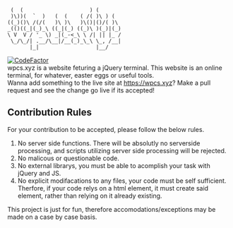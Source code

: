 ```
 (  (                     ) (        
 )\))(  `  )   (  (    ( /( )\ ) (          
((_)()\ /(/(   )\ )\   )\()|()/( )\  
_(()((_|(_)_\ ((_|(_) ((_)\ )(_)|(_)  
\ V  V / '_ \) _|(_-<_\ \ /| || |_ / 
 \_/\_/| .__/\__|/__(_)_\_\ \_, /__| 
       |_|                  |__/     
```
[![CodeFactor](https://www.codefactor.io/repository/github/abstract-programming/wpcs.xyz/badge/master)](https://www.codefactor.io/repository/github/abstract-programming/wpcs.xyz/overview/master)
<br>
wpcs.xyz is a website feturing a jQuery terminal. This website is an online terminal, for whatever, easter eggs or useful tools.
<br>
Wanna add something to the live site at https://wpcs.xyz? Make a pull request and see the change go live if its accepted!
<br>
## Contribution Rules
For your contribution to be accepted, please follow the below rules.
1. No server side functions. There will be absolutly no serverside processing, and scripts utilizing server side processing will be rejected.
2. No malicous or questionable code.
3. No external librarys, you must be able to acomplish your task with jQuery and JS.
4. No explicit modifacations to any files, your code must be self sufficient. Therfore, if your code relys on a html element, it must create said element, rather than relying on it already existing.

This project is just for fun, therefore accomodations/exceptions may be made on a case by case basis.
